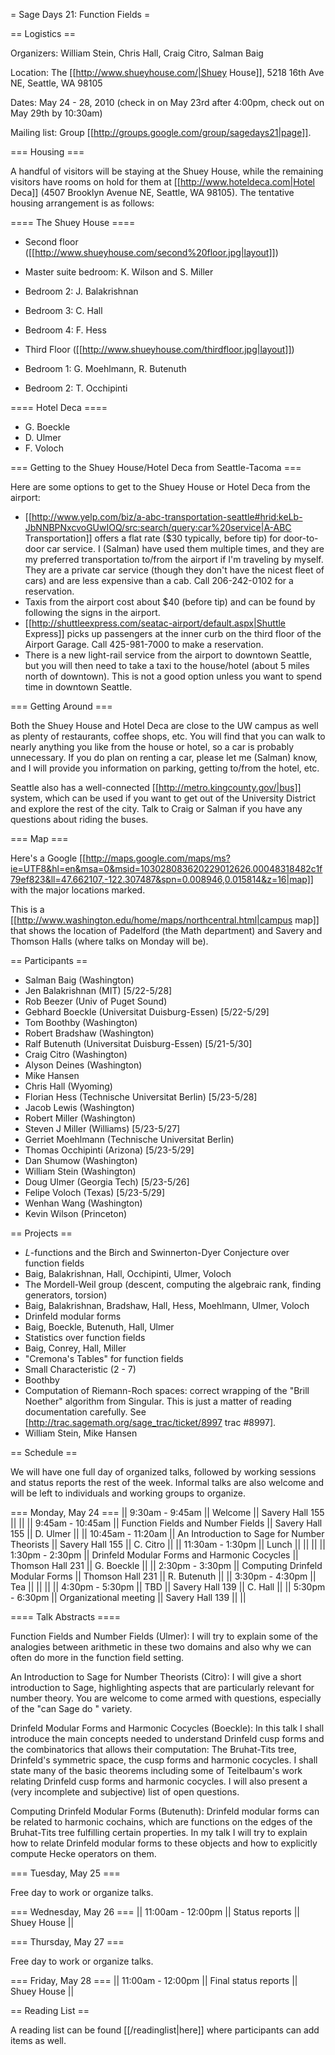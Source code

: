 = Sage Days 21: Function Fields =

== Logistics ==

Organizers:  William Stein, Chris Hall, Craig Citro, Salman Baig

Location: The [[http://www.shueyhouse.com/|Shuey House]], 5218 16th Ave NE, Seattle, WA 98105

Dates: May 24 - 28, 2010 (check in on May 23rd after 4:00pm, check out on May 29th by 10:30am)

Mailing list: Group [[http://groups.google.com/group/sagedays21|page]].

=== Housing ===

A handful of visitors will be staying at the Shuey House, while the remaining visitors have rooms on hold for them at [[http://www.hoteldeca.com|Hotel Deca]] (4507 Brooklyn Avenue NE, Seattle, WA 98105). The tentative housing arrangement is as follows:

==== The Shuey House ====

 * Second floor ([[http://www.shueyhouse.com/second%20floor.jpg|layout]])
  * Master suite bedroom: K. Wilson and S. Miller
  * Bedroom 2: J. Balakrishnan
  * Bedroom 3: C. Hall
  * Bedroom 4: F. Hess

 * Third Floor ([[http://www.shueyhouse.com/thirdfloor.jpg|layout]])
  * Bedroom 1: G. Moehlmann, R. Butenuth
  * Bedroom 2: T. Occhipinti

==== Hotel Deca ====

 * G. Boeckle
 * D. Ulmer
 * F. Voloch

=== Getting to the Shuey House/Hotel Deca from Seattle-Tacoma ===

Here are some options to get to the Shuey House or Hotel Deca from the airport:

 * [[http://www.yelp.com/biz/a-abc-transportation-seattle#hrid:keLb-JbNNBPNxcvoGUwIOQ/src:search/query:car%20service|A-ABC Transportation]] offers a flat rate ($30 typically, before tip) for door-to-door car service. I (Salman) have used them multiple times, and they are my preferred transportation to/from the airport if I'm traveling by myself. They are a private car service (though they don't have the nicest fleet of cars) and are less expensive than a cab. Call 206-242-0102 for a reservation.
 * Taxis from the airport cost about $40 (before tip) and can be found by following the signs in the airport.
 * [[http://shuttleexpress.com/seatac-airport/default.aspx|Shuttle Express]] picks up passengers at the inner curb on the third floor of the Airport Garage. Call 425-981-7000 to make a reservation.
 * There is a new light-rail service from the airport to downtown Seattle, but you will then need to take a taxi to the house/hotel (about 5 miles north of downtown). This is not a good option unless you want to spend time in downtown Seattle.

=== Getting Around ===

Both the Shuey House and Hotel Deca are close to the UW campus as well as plenty of restaurants, coffee shops, etc. You will find that you can walk to nearly anything you like from the house or hotel, so a car is probably unnecessary. If you do plan on renting a car, please let me (Salman) know, and I will provide you information on parking, getting to/from the hotel, etc.

Seattle also has a well-connected [[http://metro.kingcounty.gov/|bus]] system, which can be used if you want to get out of the University District and explore the rest of the city. Talk to Craig or Salman if you have any questions about riding the buses.

=== Map ===

Here's a Google [[http://maps.google.com/maps/ms?ie=UTF8&hl=en&msa=0&msid=103028083620229012626.00048318482c1f79ef823&ll=47.662107,-122.307487&spn=0.008946,0.015814&z=16|map]] with the major locations marked.

This is a [[http://www.washington.edu/home/maps/northcentral.html|campus map]] that shows the location of Padelford (the Math department) and Savery and Thomson Halls (where talks on Monday will be).

== Participants ==

 * Salman Baig (Washington)
 * Jen Balakrishnan (MIT) [5/22-5/28]
 * Rob Beezer (Univ of Puget Sound)
 * Gebhard Boeckle (Universitat Duisburg-Essen) [5/22-5/29]
 * Tom Boothby (Washington)
 * Robert Bradshaw (Washington)
 * Ralf Butenuth (Universitat Duisburg-Essen) [5/21-5/30]
 * Craig Citro (Washington)
 * Alyson Deines (Washington)
 * Mike Hansen
 * Chris Hall (Wyoming)
 * Florian Hess (Technische Universitat Berlin) [5/23-5/28]
 * Jacob Lewis (Washington)
 * Robert Miller (Washington)
 * Steven J Miller (Williams) [5/23-5/27]
 * Gerriet Moehlmann (Technische Universitat Berlin)
 * Thomas Occhipinti (Arizona) [5/23-5/29]
 * Dan Shumow (Washington)
 * William Stein (Washington)
 * Doug Ulmer (Georgia Tech) [5/23-5/26]
 * Felipe Voloch (Texas) [5/23-5/29]
 * Wenhan Wang (Washington)
 * Kevin Wilson (Princeton)

== Projects ==

 * $L$-functions and the Birch and Swinnerton-Dyer Conjecture over function fields
  * Baig, Balakrishnan, Hall, Occhipinti, Ulmer, Voloch
 * The Mordell-Weil group (descent, computing the algebraic rank, finding generators, torsion)
  * Baig, Balakrishnan, Bradshaw, Hall, Hess, Moehlmann, Ulmer, Voloch
 * Drinfeld modular forms
  * Baig, Boeckle, Butenuth, Hall, Ulmer
 * Statistics over function fields
  * Baig, Conrey, Hall, Miller
 * "Cremona's Tables" for function fields
 * Small Characteristic (2 - 7)
  * Boothby
 * Computation of Riemann-Roch spaces: correct wrapping of the "Brill Noether" algorithm from Singular. This is just a matter of reading documentation carefully.  See [http://trac.sagemath.org/sage_trac/ticket/8997 trac #8997].
  * William Stein, Mike Hansen

== Schedule ==

We will have one full day of organized talks, followed by working sessions and status reports the rest of the week. Informal talks are also welcome and will be left to individuals and working groups to organize.

=== Monday, May 24 ===
|| 9:30am - 9:45am || Welcome || Savery Hall 155 || ||
|| 9:45am - 10:45am || Function Fields and Number Fields || Savery Hall 155 || D. Ulmer ||
|| 10:45am - 11:20am || An Introduction to Sage for Number Theorists || Savery Hall 155 || C. Citro ||
|| 11:30am - 1:30pm || Lunch || || ||
|| 1:30pm - 2:30pm || Drinfeld Modular Forms and Harmonic Cocycles || Thomson Hall 231 || G. Boeckle ||
|| 2:30pm - 3:30pm || Computing Drinfeld Modular Forms || Thomson Hall 231 || R. Butenuth ||
|| 3:30pm - 4:30pm || Tea || || ||
|| 4:30pm - 5:30pm || TBD || Savery Hall 139 || C. Hall ||
|| 5:30pm - 6:30pm || Organizational meeting || Savery Hall 139 || ||

==== Talk Abstracts ====

Function Fields and Number Fields (Ulmer): I will try to explain some of the analogies between arithmetic in these two domains and also why we can often do more in the function field setting.

An Introduction to Sage for Number Theorists (Citro): I will give a short introduction to Sage, highlighting aspects that are particularly relevant for number theory. You are welcome to come armed with questions, especially of the "can Sage do <insert your
favorite thing here>" variety.

Drinfeld Modular Forms and Harmonic Cocycles (Boeckle): In this talk I shall introduce the main concepts needed to understand
Drinfeld cusp forms and the combinatorics that allows their computation: The Bruhat-Tits tree, Drinfeld's symmetric space, the cusp forms and harmonic cocycles. I shall state many of the basic theorems including some of Teitelbaum's work relating Drinfeld cusp forms and harmonic cocycles. I will also present a (very incomplete and subjective) list of open questions.

Computing Drinfeld Modular Forms (Butenuth): Drinfeld modular forms can be related to harmonic cochains, which are functions on the edges of the Bruhat-Tits tree fulfilling certain properties. In my talk I will try to explain how to relate Drinfeld modular forms to these objects and how to explicitly compute Hecke operators on them.

=== Tuesday, May 25 ===

Free day to work or organize talks.

=== Wednesday, May 26 ===
|| 11:00am - 12:00pm || Status reports || Shuey House ||

=== Thursday, May 27 ===

Free day to work or organize talks.

=== Friday, May 28 ===
|| 11:00am - 12:00pm || Final status reports || Shuey House ||

== Reading List ==

A reading list can be found [[/readinglist|here]] where participants can add items as well.
